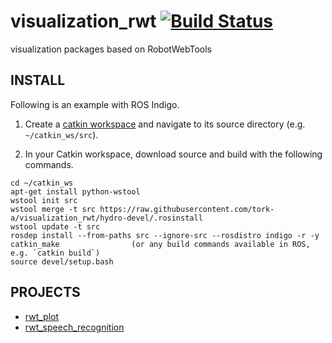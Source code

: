 visualization_rwt [![Build Status](https://api.travis-ci.org/tork-a/visualization_rwt.png)](https://travis-ci.org/tork-a/visualization_rwt)
=================

visualization packages based on RobotWebTools

INSTALL
-------

Following is an example with ROS Indigo.

1. Create a [catkin workspace](http://wiki.ros.org/catkin/Tutorials/create_a_workspace) and navigate to its source directory (e.g. `~/catkin_ws/src`).

2. In your Catkin workspace, download source and build with the following commands.

```
cd ~/catkin_ws
apt-get install python-wstool
wstool init src
wstool merge -t src https://raw.githubusercontent.com/tork-a/visualization_rwt/hydro-devel/.rosinstall
wstool update -t src
rosdep install --from-paths src --ignore-src --rosdistro indigo -r -y
catkin_make                (or any build commands available in ROS, e.g. `catkin build`)
source devel/setup.bash
```

PROJECTS
--------

* [rwt_plot](rwt_plot/README.md)
* [rwt_speech_recognition](rwt_speech_recognition/README.md)
